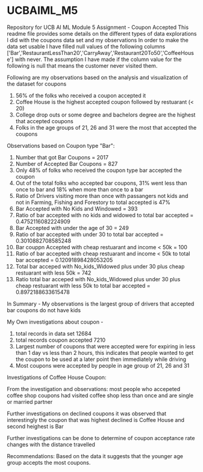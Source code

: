 # UCBAIML_M5
Repository for UCB AI ML Module 5 Assignment - Coupon Accepted
This readme file provides some details on the different types of data explorations I did with the coupons data set and my observations
In order to make the data set usable I have filled null values of the following columns  ['Bar','RestaurantLessThan20','CarryAway','Restaurant20To50','CoffeeHouse'] with never.  The assumption I have made if the column value for the following is null that means the customer never visited them.  

Following are my observations based on the analysis and visualization of the dataset for coupons
1.  56% of the folks who received a coupon accepted it
2.  Coffee House is the highest accepted coupon followed by restuarant (< 20)
3.  College drop outs or some degree and bachelors degree are the highest that accepted coupons
4.  Folks in the age groups of 21, 26 and 31 were the most that accepted the coupons

Observations based on Coupon type "Bar": 
1. Number that got Bar Coupons = 2017
2. Number of Accepted Bar Coupons = 827
3. Only 48% of folks who received the coupon type bar accepted the coupon
4. Out of the total folks who accepted bar coupons,  31% went less than once to bar and 18% when more than once to a bar
5. Ratio of Drivers visiting more than once with passangers not kids and not in Farming, Fishing and Forestory to total accepted is 47%
6. Bar Accepted with No Kids and Windowed = 393
7. Ratio of bar accepted with no kids and widowed to total bar accepted = 0.4752116082224909
8. Bar Accepted with under the age of 30 = 249
9. Ratio of bar accepted with under 30 to total bar accepted = 0.3010882708585248
10. Bar couppn Accepted with cheap restuarant and income < 50k = 100
11. Ratio of bar accepted with cheap restuarant and income < 50k to total bar accepted  = 0.12091898428053205
12. Total bar acceped with No_kids_Widowed plus under 30 plus cheap restuarant with less 50k  = 742
13. Ratio total bar acceped with No_kids_Widowed plus under 30 plus cheap restuarant with less 50k to total bar accepted  = 0.8972188633615478  

In Summary - My observations is the largest group of drivers that accepted bar coupons do not have kids

My Own investigations about coupon - 
1. total records in data set 12684
2. total records coupon accepted 7210
3. Largest number of coupons that were accepted were for expiring in less than 1 day vs less than 2 hours,  this indicates that people wanted to get the coupon to be used at a later point then immediately while driving
4. Most coupons were accepted by people in age group of 21, 26 and 31

Investigations of Coffee House Coupon: 

From the investigation and observations:  most people who accepeted coffee shop coupons had visited coffee shop less than once and are single or married partner

Further investigations on declined coupons it was observed that interestingly the coupon that was highest declined is Coffee House and second heighest is Bar

Further investigations can be done to determine of coupon acceptance rate changes with the distance travelled

Recommendations: Based on the data it suggests that the younger age group accepts the most coupons. 


